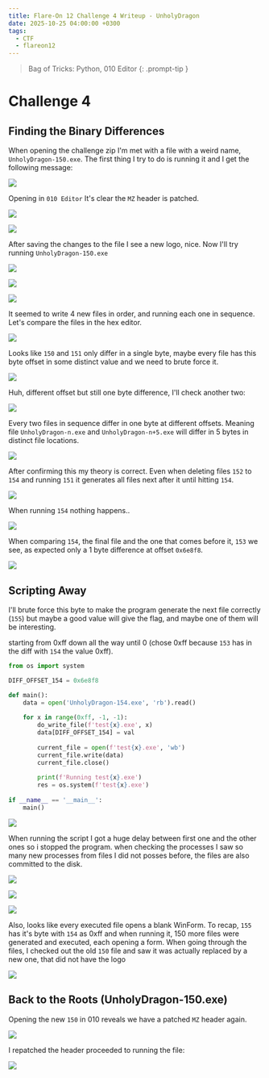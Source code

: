 ```yaml
---
title: Flare-On 12 Challenge 4 Writeup - UnholyDragon
date: 2025-10-25 04:00:00 +0300
tags:
  - CTF
  - flareon12
---
```


> Bag of Tricks: Python, 010 Editor
{: .prompt-tip }

# Challenge 4

## Finding the Binary Differences

When opening the challenge zip I'm met with a file with a weird name, `UnholyDragon-150.exe`.
The first thing I try to do is running it and I get the following message:

![](/assets/2025-10-25-Flare-On-12-Writeup-Challenge-4/file-20251030131345959.png)

Opening in `010 Editor` It's clear the `MZ` header is patched.

![](/assets/2025-10-25-Flare-On-12-Writeup-Challenge-4/file-20251030131411953.png)

![](/assets/2025-10-25-Flare-On-12-Writeup-Challenge-4/file-20251030131423969.png)

After saving the changes to the file I see a new logo, nice.
Now I'll try running `UnholyDragon-150.exe`


![](/assets/2025-10-25-Flare-On-12-Writeup-Challenge-4/file-20251030131434245.png)

![](/assets/2025-10-25-Flare-On-12-Writeup-Challenge-4/file-20251030132846859.png)

![](/assets/2025-10-25-Flare-On-12-Writeup-Challenge-4/file-20251030131509049.png)

It seemed to write 4 new files in order, and running each one in sequence.
Let's compare the files in the hex editor.

![](/assets/2025-10-25-Flare-On-12-Writeup-Challenge-4/file-20251030131834952.png)

Looks like `150` and `151` only differ in a single byte, maybe every file has this byte offset in some distinct value and we need to brute force it.


![](/assets/2025-10-25-Flare-On-12-Writeup-Challenge-4/file-20251030132150468.png)

Huh, different offset but still one byte difference, I'll check another two:

![](/assets/2025-10-25-Flare-On-12-Writeup-Challenge-4/file-20251030132238795.png)

Every two files in sequence differ in one byte at different offsets.
Meaning file `UnholyDragon-n.exe` and `UnholyDragon-n+5.exe` will differ in 5 bytes in distinct file locations.

![](/assets/2025-10-25-Flare-On-12-Writeup-Challenge-4/file-20251030135127450.png)

After confirming this my theory is correct.
Even when deleting files `152` to `154` and running `151` it generates all files next after it until hitting `154`.

![](/assets/2025-10-25-Flare-On-12-Writeup-Challenge-4/file-20251030132846859.png)

When running `154` nothing happens..

![](/assets/2025-10-25-Flare-On-12-Writeup-Challenge-4/file-20251030132934727.png)

When comparing `154`, the final file and the one that comes before it, `153` we see, as expected only a 1 byte difference at offset `0x6e8f8`.

![](/assets/2025-10-25-Flare-On-12-Writeup-Challenge-4/file-20251030132614761.png)
## Scripting Away

I'll brute force this byte to make the program generate the next file correctly (`155`) but maybe a good value will give the flag, and maybe one of them will be interesting.

starting from 0xff down all the way until 0 (chose 0xff because `153` has in the diff with `154` the value 0xff).


```python
from os import system

DIFF_OFFSET_154 = 0x6e8f8

def main():
	data = open('UnholyDragon-154.exe', 'rb').read()
	
	for x in range(0xff, -1, -1):
	    do_write_file(f'test{x}.exe', x)
	    data[DIFF_OFFSET_154] = val
	    
		current_file = open(f'test{x}.exe', 'wb')
		current_file.write(data)
		current_file.close()
	
	    print(f'Running test{x}.exe')
	    res = os.system(f'test{x}.exe')
	    
if __name__ == '__main__':
	main()
```


![](/assets/2025-10-25-Flare-On-12-Writeup-Challenge-4/file-20251030133110330.png)

When running the script I got a huge delay between first one and the other ones so i stopped the program.
when checking the processes I saw so many new processes from files I did not posses before, the files are also committed to the disk.

![](/assets/2025-10-25-Flare-On-12-Writeup-Challenge-4/file-20251030133157388.png)

![](/assets/2025-10-25-Flare-On-12-Writeup-Challenge-4/file-20251030134221045.png)

![](/assets/2025-10-25-Flare-On-12-Writeup-Challenge-4/file-20251030133226495.png)

Also, looks like every executed file opens a blank WinForm.
To recap, `155` has it's byte with `154` as 0xff and when running it, 150 more files were generated and executed, each opening a form.
When going through the files, I checked out the old `150` file and saw it was actually replaced by a new one, that did not have the logo


![](/assets/2025-10-25-Flare-On-12-Writeup-Challenge-4/file-20251030133345907.png)

## Back to the Roots (UnholyDragon-150.exe)

Opening the new `150` in 010 reveals we have a patched `MZ` header again.

![](/assets/2025-10-25-Flare-On-12-Writeup-Challenge-4/file-20251030133411575.png)

I repatched the header proceeded to running the file:


![](/assets/2025-10-25-Flare-On-12-Writeup-Challenge-4/file-20251030133517009.png)